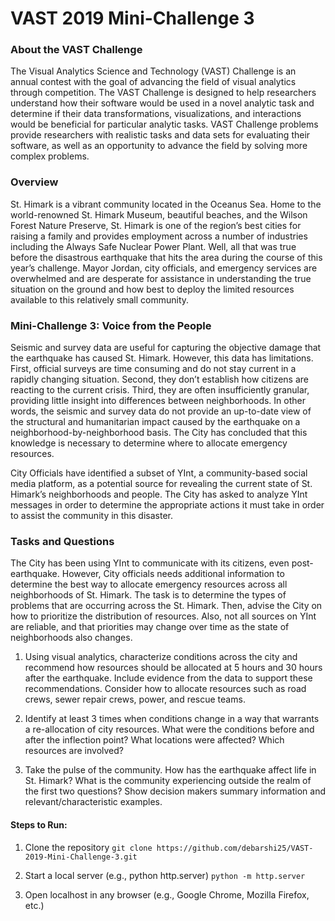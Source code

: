 # VAST 2019 Mini-Challenge 3

### About the VAST Challenge
The Visual Analytics Science and Technology (VAST) Challenge is an annual contest with the goal of advancing the field of visual analytics through competition. The VAST Challenge is designed to help researchers understand how their software would be used in a novel analytic task and determine if their data transformations, visualizations, and interactions would be beneficial for particular analytic tasks. VAST Challenge problems provide researchers with realistic tasks and data sets for evaluating their software, as well as an opportunity to advance the field by solving more complex problems.

### Overview
St. Himark is a vibrant community located in the Oceanus Sea. Home to the world-renowned St. Himark Museum, beautiful beaches, and the Wilson Forest Nature Preserve, St. Himark is one of the region’s best cities for raising a family and provides employment across a number of industries including the Always Safe Nuclear Power Plant. Well, all that was true before the disastrous earthquake that hits the area during the course of this year’s challenge. Mayor Jordan, city officials, and emergency services are overwhelmed and are desperate for assistance in understanding the true situation on the ground and how best to deploy the limited resources available to this relatively small community.

### Mini-Challenge 3: Voice from the People
Seismic and survey data are useful for capturing the objective damage that the earthquake has caused St. Himark. However, this data has limitations. First, official surveys are time consuming and do not stay current in a rapidly changing situation. Second, they don’t establish how citizens are reacting to the current crisis. Third, they are often insufficiently granular, providing little insight into differences between neighborhoods. In other words, the seismic and survey data do not provide an up-to-date view of the structural and humanitarian impact caused by the earthquake on a neighborhood-by-neighborhood basis. The City has concluded that this knowledge is necessary to determine where to allocate emergency resources.

City Officials have identified a subset of YInt, a community-based social media platform, as a potential source for revealing the current state of St. Himark’s neighborhoods and people. The City has asked to analyze YInt messages in order to determine the appropriate actions it must take in order to assist the community in this disaster.

### Tasks and Questions
The City has been using YInt to communicate with its citizens, even post-earthquake. However, City officials needs additional information to determine the best way to allocate emergency resources across all neighborhoods of St. Himark. The task is to determine the types of problems that are occurring across the St. Himark. Then, advise the City on how to prioritize the distribution of resources. Also, not all sources on YInt are reliable, and that priorities may change over time as the state of neighborhoods also changes.

1. Using visual analytics, characterize conditions across the city and recommend how resources should be allocated at 5 hours and 30 hours after the earthquake. Include evidence from the data to support these recommendations. Consider how to allocate resources such as road crews, sewer repair crews, power, and rescue teams.

2. Identify at least 3 times when conditions change in a way that warrants a re-allocation of city resources. What were the conditions before and after the inflection point? What locations were affected? Which resources are involved?

3. Take the pulse of the community. How has the earthquake affect life in St. Himark? What is the community experiencing outside the realm of the first two questions? Show decision makers summary information and relevant/characteristic examples.

#### Steps to Run:
1. Clone the repository
`git clone https://github.com/debarshi25/VAST-2019-Mini-Challenge-3.git`

2. Start a local server (e.g., python http.server)
`python -m http.server`

3. Open localhost in any browser (e.g., Google Chrome, Mozilla Firefox, etc.)